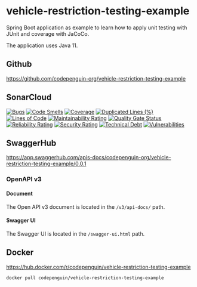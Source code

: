 # vehicle-restriction-testing-example

Spring Boot application as example to learn how to apply unit testing with JUnit and coverage with JaCoCo.

The application uses Java 11.

## Github

https://github.com/codepenguin-org/vehicle-restriction-testing-example

## SonarCloud

[![Bugs](https://sonarcloud.io/api/project_badges/measure?project=codepenguin-org_vehicle-restriction-testing-example&metric=bugs)](https://sonarcloud.io/dashboard?id=codepenguin-org_vehicle-restriction-testing-example)
[![Code Smells](https://sonarcloud.io/api/project_badges/measure?project=codepenguin-org_vehicle-restriction-testing-example&metric=code_smells)](https://sonarcloud.io/dashboard?id=codepenguin-org_vehicle-restriction-testing-example)
[![Coverage](https://sonarcloud.io/api/project_badges/measure?project=codepenguin-org_vehicle-restriction-testing-example&metric=coverage)](https://sonarcloud.io/dashboard?id=codepenguin-org_vehicle-restriction-testing-example)
[![Duplicated Lines (%)](https://sonarcloud.io/api/project_badges/measure?project=codepenguin-org_vehicle-restriction-testing-example&metric=duplicated_lines_density)](https://sonarcloud.io/dashboard?id=codepenguin-org_vehicle-restriction-testing-example)
[![Lines of Code](https://sonarcloud.io/api/project_badges/measure?project=codepenguin-org_vehicle-restriction-testing-example&metric=ncloc)](https://sonarcloud.io/dashboard?id=codepenguin-org_vehicle-restriction-testing-example)
[![Maintainability Rating](https://sonarcloud.io/api/project_badges/measure?project=codepenguin-org_vehicle-restriction-testing-example&metric=sqale_rating)](https://sonarcloud.io/dashboard?id=codepenguin-org_vehicle-restriction-testing-example)
[![Quality Gate Status](https://sonarcloud.io/api/project_badges/measure?project=codepenguin-org_vehicle-restriction-testing-example&metric=alert_status)](https://sonarcloud.io/dashboard?id=codepenguin-org_vehicle-restriction-testing-example)
[![Reliability Rating](https://sonarcloud.io/api/project_badges/measure?project=codepenguin-org_vehicle-restriction-testing-example&metric=reliability_rating)](https://sonarcloud.io/dashboard?id=codepenguin-org_vehicle-restriction-testing-example)
[![Security Rating](https://sonarcloud.io/api/project_badges/measure?project=codepenguin-org_vehicle-restriction-testing-example&metric=security_rating)](https://sonarcloud.io/dashboard?id=codepenguin-org_vehicle-restriction-testing-example)
[![Technical Debt](https://sonarcloud.io/api/project_badges/measure?project=codepenguin-org_vehicle-restriction-testing-example&metric=sqale_index)](https://sonarcloud.io/dashboard?id=codepenguin-org_vehicle-restriction-testing-example)
[![Vulnerabilities](https://sonarcloud.io/api/project_badges/measure?project=codepenguin-org_vehicle-restriction-testing-example&metric=vulnerabilities)](https://sonarcloud.io/dashboard?id=codepenguin-org_vehicle-restriction-testing-example)

## SwaggerHub

https://app.swaggerhub.com/apis-docs/codepenguin-org/vehicle-restriction-testing-example/0.0.1

### OpenAPI v3

#### Document

The Open API v3 document is located in the `/v3/api-docs/` path.

#### Swagger UI

The Swagger UI is located in the `/swagger-ui.html` path.

## Docker

https://hub.docker.com/r/codepenguin/vehicle-restriction-testing-example

```shell
docker pull codepenguin/vehicle-restriction-testing-example
```